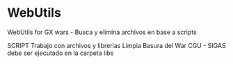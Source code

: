 # WebUtils
WebUtils for GX wars - Busca y elimina archivos en base a scripts

SCRIPT Trabajo con archivos y librerias 
Limpia Basura del War CGU - SIGAS 
debe ser ejecutado en la carpeta libs
